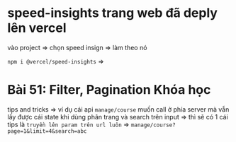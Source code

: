 # speed-insights trang web đã deply lên vercel

vào project => chọn speed insign => làm theo nó

`npm i @vercel/speed-insights` =>

# Bài 51: Filter, Pagination Khóa học

tips and tricks => ví dụ cái api `manage/course` muốn call ở phía server mà vẫn lấy được cái state khi dùng phân trang và search trên input => thì sẽ có 1 cái tips là `truyền lên param trên url luôn` => `manage/course?page=1&limit=4&search=abc`
